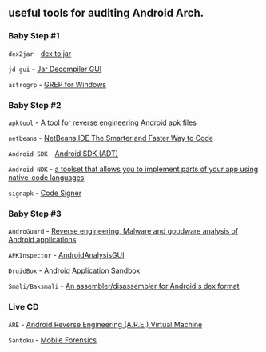 ## useful tools for auditing Android Arch.

### Baby Step #1

``dex2jar`` - [dex to jar](https://code.google.com/p/dex2jar/)

``jd-gui`` - [Jar Decompiler GUI](http://jd.benow.ca/)

``astrogrp`` - [GREP for Windows](http://astrogrep.sourceforge.net/)

### Baby Step #2

``apktool`` - [A tool for reverse engineering Android apk files](https://code.google.com/p/android-apktool/)

``netbeans`` - [NetBeans IDE The Smarter and Faster Way to Code](https://netbeans.org/features/java/debugger.html)

``Android SDK`` - [Android SDK (ADT)](http://developer.android.com/sdk/index.html)

``Android NDK`` - [a toolset that allows you to implement parts of your app using native-code languages](https://developer.android.com/tools/sdk/ndk/index.html)

``signapk`` - [Code Signer](https://code.google.com/p/signapk/)

### Baby Step #3

``AndroGuard`` - [Reverse engineering, Malware and goodware analysis of Android applications](https://code.google.com/p/androguard/)

``APKInspector`` - [AndroidAnalysisGUI](https://github.com/honeynet/apkinspector/)

``DroidBox`` - [Android Application Sandbox](https://code.google.com/p/droidbox/)

``Smali/Baksmali`` - [An assembler/disassembler for Android's dex format](https://code.google.com/p/smali/)

### Live CD 

``ARE`` - [Android Reverse Engineering (A.R.E.) Virtual Machine](http://www.honeynet.org/node/783)

``Santoku`` - [Mobile Forensics](https://santoku-linux.com/download)
